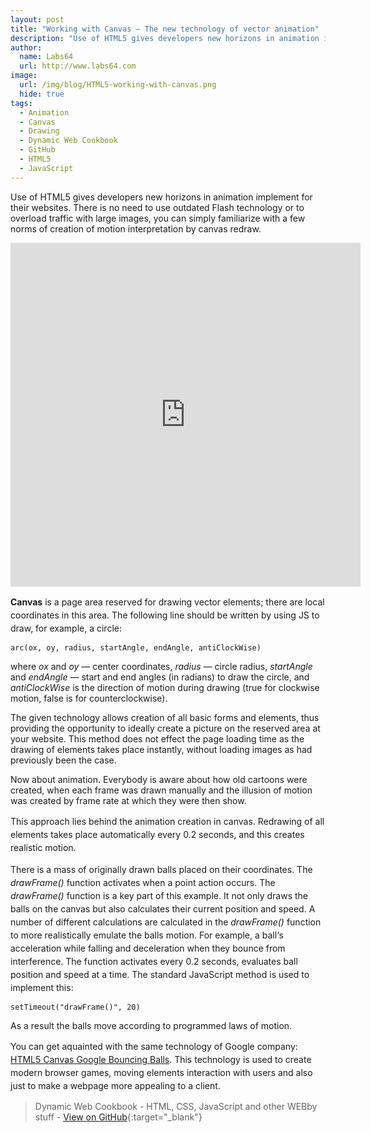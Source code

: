 ```yaml
---
layout: post
title: "Working with Canvas – The new technology of vector animation"
description: "Use of HTML5 gives developers new horizons in animation implement for their websites"
author:
  name: Labs64
  url: http://www.labs64.com
image:
  url: /img/blog/HTML5-working-with-canvas.png
  hide: true
tags:
  - Animation
  - Canvas
  - Drawing
  - Dynamic Web Cookbook
  - GitHub
  - HTML5
  - JavaScript
---
```


Use of HTML5 gives developers new horizons in animation implement for their websites. There is no need to use outdated Flash technology or to overload traffic with large images, you can simply familiarize with a few norms of creation of motion interpretation by canvas redraw.

<div style="text-align: left;">
    <iframe src="http://io.labs64.com/dynamic-web-cookbook/html5-canvas/index.min.html" width="560" height="550" scrolling="yes" class="iframe-class" frameborder="0"></iframe>
</div>

<span style="line-height: 1.5em;"><strong>Canvas</strong> is a page area reserved for drawing vector elements; there are local coordinates in this area. The following line should be written by using JS to draw, for example, a circle:</span>

`arc(ox, oy, radius, startAngle, endAngle, antiClockWise)`

where _ox_ and _oy_ — center coordinates, _radius_ — circle radius, _startAngle_ and _endAngle_ — start and end angles (in radians) to draw the circle, and _antiClockWise_ is the direction of motion during drawing (true for clockwise motion, false is for counterclockwise).

The given technology allows creation of all basic forms and elements, thus providing the opportunity to ideally create a picture on the reserved area at your website. This method does not effect the page loading time as the drawing of elements takes place instantly, without loading images as had previously been the case.

Now about animation. Everybody is aware about how old cartoons were created, when each frame was drawn manually and the illusion of motion was created by frame rate at which they were then show.

<span style="line-height: 1.5em;">This approach lies behind the animation creation in canvas. Redrawing of all elements takes place automatically every 0.2 seconds, and this creates realistic motion. </span>

<span style="line-height: 1.5em;">There is a mass of originally drawn balls placed on their coordinates. The <em>drawFrame()</em> function activates when a point action occurs. The <em>drawFrame()</em> function is a key part of this example. It not only draws the balls on the canvas but also calculates their current position and speed. A number of different calculations are calculated in the <em>drawFrame()</em> function to more realistically emulate the balls motion. For example, a ball‘s acceleration while falling and deceleration when they bounce from interference. The function activates every 0.2 seconds, evaluates ball position and speed at a time. The standard JavaScript method is used to implement this:</span>

`setTimeout("drawFrame()", 20)`

As a result the balls move according to programmed laws of motion.

<span style="line-height: 1.5em;">You can get aquainted with the same technology of Google company: <a href="http://www.html5canvastutorials.com/labs/html5-canvas-google-bouncing-balls/" target="_blank" rel="nofollow">HTML5 Canvas Google Bouncing Balls</a>. This technology is used to create modern browser games, moving elements interaction with users and also just to make a webpage more appealing to a client.</span>

> Dynamic Web Cookbook - HTML, CSS, JavaScript and other WEBby stuff - [View on GitHub](https://github.com/Labs64/dynamic-web-cookbook/tree/gh-pages/html5-canvas "Dynamic Web Cookbook"){:target="_blank"}
